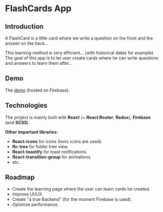 # FlashCards App

## Introduction
A FlashCard is a little card where we write a question on the front and the answer on the back...

This learning method is very efficient... (with historical dates for example).
The goal of this app is to let user create cards where he can write questions and answers to learn them after...

## Demo
The [demo](https://flashcards-app-1f705.web.app/) (hosted on Firebase). 

## Technologies
The project is mainly built with **React** (+ **React Router**, **Redux**), **Firebase** (and **SCSS**).

**Other important libraries:**
- **React-icons** for icons (Ionic icons are used).
- **Rc-tree** for folder tree view.
- **React-toastify** for toast notifications.
- **React-transition-group** for animations.
- etc.

## Roadmap
- Create the learning page where the user can learn cards he created.
- Improve UI/UX.
- Create "a true Backend" (for the moment Firebase is used).
- Optimize performance.

